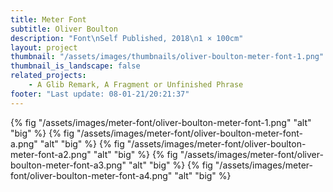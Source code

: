 ```yaml
---
title: Meter Font
subtitle: Oliver Boulton
description: "Font\nSelf Published, 2018\n1 × 100cm"
layout: project
thumbnail: "/assets/images/thumbnails/oliver-boulton-meter-font-1.png"
thumbnail_is_landscape: false
related_projects:
    - A Glib Remark, A Fragment or Unfinished Phrase
footer: "Last update: 08-01-21/20:21:37"
---
```


{% fig "/assets/images/meter-font/oliver-boulton-meter-font-1.png" "alt" "big" %}
{% fig "/assets/images/meter-font/oliver-boulton-meter-font-a.png" "alt" "big" %}
{% fig "/assets/images/meter-font/oliver-boulton-meter-font-a2.png" "alt" "big" %}
{% fig "/assets/images/meter-font/oliver-boulton-meter-font-a3.png" "alt" "big" %}
{% fig "/assets/images/meter-font/oliver-boulton-meter-font-a4.png" "alt" "big" %}